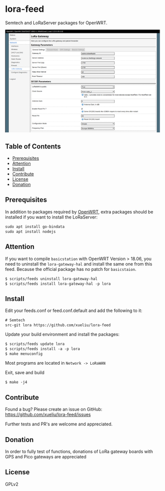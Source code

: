 # lora-feed
Semtech and LoRaServer packages for OpenWRT.

![luci](luci-lora-gateway.png)

## Table of Contents

- [Prerequisites](#prerequisites)
- [Attention](#attention)
- [Install](#install)
- [Contribute](#contribute)
- [License](#license)
- [Donation](#donation)

## Prerequisites

In addition to packages required by [OpenWRT](https://openwrt.org/docs/guide-developer/build-system/install-buildsystem), 
extra packages should be installed if you want to install the LoRaServer:

    sudo apt install go-bindata
    sudo apt install nodejs

## Attention
If you want to compile `basicstation` with OpenWRT Version > 18.06, you need to uninstall the `lora-gateway-hal` 
and install the same one from this feed. Because the official package has no patch for `basicstaion`.

    $ scripts/feeds uninstall lora-gateway-hal
    $ scripts/feeds install lora-gateway-hal -p lora

## Install

Edit your feeds.conf or feed.conf.default and add the following to it:

    # Semtech
    src-git lora https://github.com/xueliu/lora-feed

Update your build environment and install the packages:

    $ scripts/feeds update lora
    $ scripts/feeds install -a -p lora
    $ make menuconfig

Most programs are located in `Network -> LoRaWAN`

Exit, save and build

    $ make -j4

## Contribute

Found a bug? Please create an issue on GitHub:
    https://github.com/xueliu/lora-feed/issues

Further tests and PR's are welcome and appreciated.

## Donation

In order to fully test of functions, donations of LoRa gateway boards with GPS and Pico gateways are appreciated

## License

GPLv2
